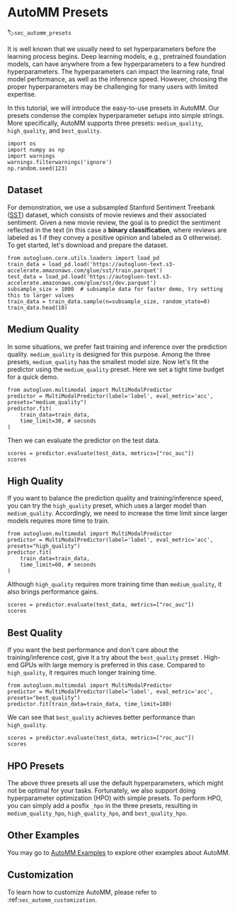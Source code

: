 # AutoMM Presets
:label:`sec_automm_presets`

It is well known that we usually need to set hyperparameters before the learning process begins. Deep learning models, e.g., pretrained foundation models, can have anywhere from a few hyperparameters to a few hundred hyperparameters. The hyperparameters can impact the learning rate, final model performance, as well as the inference speed. However, choosing the proper hyperparameters may be challenging for many users with limited expertise. 

In this tutorial, we will introduce the easy-to-use presets in AutoMM. Our presets condense the complex hyperparameter setups into simple strings. More specifically, AutoMM supports three presets: `medium_quality`, `high_quality`, and `best_quality`.


```{.python .input}
import os
import numpy as np
import warnings
warnings.filterwarnings('ignore')
np.random.seed(123)
```

## Dataset

For demonstration, we use a subsampled Stanford Sentiment Treebank ([SST](https://nlp.stanford.edu/sentiment/)) dataset, which consists of movie reviews and their associated sentiment. 
Given a new movie review, the goal is to predict the sentiment reflected in the text (in this case a **binary classification**, where reviews are 
labeled as 1 if they convey a positive opinion and labeled as 0 otherwise).
To get started, let's download and prepare the dataset.


```{.python .input}
from autogluon.core.utils.loaders import load_pd
train_data = load_pd.load('https://autogluon-text.s3-accelerate.amazonaws.com/glue/sst/train.parquet')
test_data = load_pd.load('https://autogluon-text.s3-accelerate.amazonaws.com/glue/sst/dev.parquet')
subsample_size = 1000  # subsample data for faster demo, try setting this to larger values
train_data = train_data.sample(n=subsample_size, random_state=0)
train_data.head(10)
```

## Medium Quality
In some situations, we prefer fast training and inference over the prediction quality. `medium_quality` is designed for this purpose.
Among the three presets, `medium_quality` has the smallest model size. Now let's fit the predictor using the `medium_quality` preset. Here we set a tight time budget for a quick demo.


```{.python .input}
from autogluon.multimodal import MultiModalPredictor
predictor = MultiModalPredictor(label='label', eval_metric='acc', presets="medium_quality")
predictor.fit(
    train_data=train_data,
    time_limit=30, # seconds
)
```

Then we can evaluate the predictor on the test data.


```{.python .input}
scores = predictor.evaluate(test_data, metrics=["roc_auc"])
scores
```

## High Quality
If you want to balance the prediction quality and training/inference speed, you can try the `high_quality` preset, which uses a larger model than `medium_quality`. Accordingly, we need to increase the time limit since larger models requires more time to train.


```{.python .input}
from autogluon.multimodal import MultiModalPredictor
predictor = MultiModalPredictor(label='label', eval_metric='acc', presets="high_quality")
predictor.fit(
    train_data=train_data,
    time_limit=60, # seconds
)
```

Although `high_quality` requires more training time than `medium_quality`, it also brings performance gains.


```{.python .input}
scores = predictor.evaluate(test_data, metrics=["roc_auc"])
scores
```

## Best Quality
If you want the best performance and don't care about the training/inference cost, give it a try about the `best_quality` preset . High-end GPUs with large memory is preferred in this case. Compared to `high_quality`, it requires much longer training time.


```{.python .input}
from autogluon.multimodal import MultiModalPredictor
predictor = MultiModalPredictor(label='label', eval_metric='acc', presets="best_quality")
predictor.fit(train_data=train_data, time_limit=180)
```

We can see that `best_quality` achieves better performance than `high_quality`.


```{.python .input}
scores = predictor.evaluate(test_data, metrics=["roc_auc"])
scores
```

## HPO Presets
The above three presets all use the default hyperparameters, which might not be optimal for your tasks. Fortunately, we also support doing hyperparameter optimization (HPO) with simple presets. To perform HPO, you can simply add a posfix `_hpo` in the three presets, resulting in `medium_quality_hpo`, `high_quality_hpo`, and `best_quality_hpo`.

## Other Examples

You may go to [AutoMM Examples](https://github.com/autogluon/autogluon/tree/master/examples/automm) to explore other examples about AutoMM.

## Customization
To learn how to customize AutoMM, please refer to :ref:`sec_automm_customization`.
